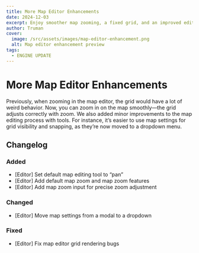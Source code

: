 ```yaml
---
title: More Map Editor Enhancements
date: 2024-12-03
excerpt: Enjoy smoother map zooming, a fixed grid, and an improved editing workflow with enhanced tool settings.
author: Truman
cover:
  image: /src/assets/images/map-editor-enhancement.png
  alt: Map editor enhancement preview
tags:
  - ENGINE UPDATE
---
```


# More Map Editor Enhancements

Previously, when zooming in the map editor, the grid would have a lot of weird behavior. Now, you can zoom in on the map smoothly—the grid adjusts correctly with zoom. We also added minor improvements to the map editing process with tools. For instance, it’s easier to use map settings for grid visibility and snapping, as they’re now moved to a dropdown menu.

## Changelog

### Added

- [Editor] Set default map editing tool to “pan”
- [Editor] Add default map zoom and map zoom features
- [Editor] Add map zoom input for precise zoom adjustment

### Changed

- [Editor] Move map settings from a modal to a dropdown

### Fixed

- [Editor] Fix map editor grid rendering bugs
